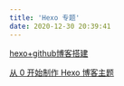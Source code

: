 ```yaml
---
title: 'Hexo 专题'
date: 2020-12-30 20:39:41
---
```


[hexo+github博客搭建](/Hexo/Hexo+GitHub-Blog-Building)


[从 0 开始制作 Hexo 博客主题](/Hexo/Theme-Made-By-Myself)